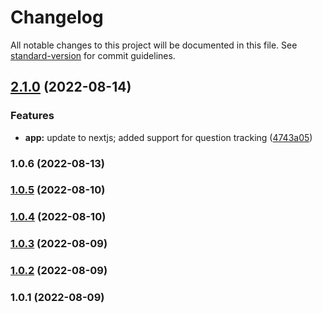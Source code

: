 # Changelog

All notable changes to this project will be documented in this file. See [standard-version](https://github.com/conventional-changelog/standard-version) for commit guidelines.

## [2.1.0](https://github.com/User5842/rafaels-list/compare/v1.0.6...v2.1.0) (2022-08-14)


### Features

* **app:** update to nextjs; added support for question tracking ([4743a05](https://github.com/User5842/rafaels-list/commit/4743a05d34283df740b179587ee36c0e69bb132c))

### 1.0.6 (2022-08-13)

### [1.0.5](https://github.com/User5842/rafaels-list/compare/v1.0.4...v1.0.5) (2022-08-10)

### [1.0.4](https://github.com/User5842/rafaels-list/compare/v1.0.3...v1.0.4) (2022-08-10)

### [1.0.3](https://github.com/User5842/rafaels-list/compare/v1.0.2...v1.0.3) (2022-08-09)

### [1.0.2](https://github.com/User5842/rafaels-list/compare/v1.0.1...v1.0.2) (2022-08-09)

### 1.0.1 (2022-08-09)
